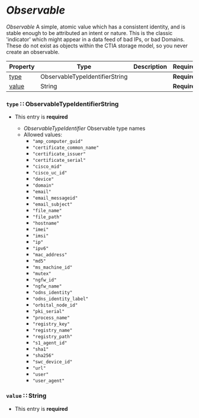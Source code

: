 <a id="map96"></a>
# *Observable*

*Observable* A simple, atomic value which has a consistent identity, and is stable enough to be attributed an intent or nature.  This is the classic 'indicator' which might appear in a data feed of bad IPs, or bad Domains.  These do not exist as objects within the CTIA storage model, so you never create an observable.

| Property | Type | Description | Required? |
| -------- | ---- | ----------- | --------- |
|[type](#type-observabletypeidentifierstring)|ObservableTypeIdentifierString| |**Required**|
|[value](#value-string)|String| |**Required**|


<a id="type-observabletypeidentifierstring"></a>
### `type` ∷ ObservableTypeIdentifierString

* This entry is **required**


  * *ObservableTypeIdentifier* Observable type names
  * Allowed values:
    * `"amp_computer_guid"`
    * `"certificate_common_name"`
    * `"certificate_issuer"`
    * `"certificate_serial"`
    * `"cisco_mid"`
    * `"cisco_uc_id"`
    * `"device"`
    * `"domain"`
    * `"email"`
    * `"email_messageid"`
    * `"email_subject"`
    * `"file_name"`
    * `"file_path"`
    * `"hostname"`
    * `"imei"`
    * `"imsi"`
    * `"ip"`
    * `"ipv6"`
    * `"mac_address"`
    * `"md5"`
    * `"ms_machine_id"`
    * `"mutex"`
    * `"ngfw_id"`
    * `"ngfw_name"`
    * `"odns_identity"`
    * `"odns_identity_label"`
    * `"orbital_node_id"`
    * `"pki_serial"`
    * `"process_name"`
    * `"registry_key"`
    * `"registry_name"`
    * `"registry_path"`
    * `"s1_agent_id"`
    * `"sha1"`
    * `"sha256"`
    * `"swc_device_id"`
    * `"url"`
    * `"user"`
    * `"user_agent"`

<a id="value-string"></a>
### `value` ∷ String

* This entry is **required**


